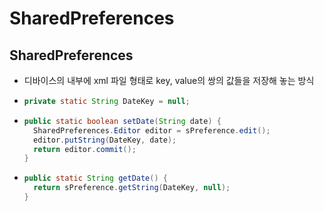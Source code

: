 SharedPreferences
===
SharedPreferences
---
* 디바이스의 내부에 xml 파일 형태로 key, value의 쌍의 값들을 저장해 놓는 방식
* ```java
  private static String DateKey = null;
* ```java
  public static boolean setDate(String date) {
    SharedPreferences.Editor editor = sPreference.edit();
    editor.putString(DateKey, date);
    return editor.commit();
  }
* ```java
  public static String getDate() {
    return sPreference.getString(DateKey, null);
  }
